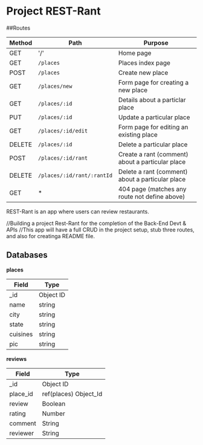 # Project REST-Rant

##Routes

|   Method  |       Path                |          Purpose                                |
|-----------|---------------------------|-------------------------------------------------|
|   GET     |       '/'                 | Home page                                       |
|   GET     | `/places`                 | Places index page                               |
|   POST    | `/places`                 | Create new place                                |
|   GET     | `/places/new`             | Form page for creating a new place              |
|   GET     | `/places/:id`             | Details about a particlar place                 |
|   PUT     | `/places/:id`             | Update a particular place                       |
|   GET     | `/places/:id/edit`        | Form page for editing an existing place       |  
|   DELETE  | `/places/:id`             | Delete a particular place                       |
|   POST    | `/places/:id/rant`        | Create a rant (comment) about a particular place|
|   DELETE  | `/places/:id/rant/:rantId`| Delete a rant (comment) about a particular place|
|   GET     |   *                       | 404 page (matches any route not define above)|   


REST-Rant is an app where users can review restaurants.

//Building a project Rest-Rant for the completion of the Back-End Devt & APIs
//This app will have a full CRUD in the project setup, stub three routes, and also for creatinga README file.

## Databases

**places**

|   Field    |    Type      |
|------------|--------------|
|   _id      | Object ID    |
|   name     | string       |
|   city     | string       |
|   state    | string       |
|   cuisines | string       |
|   pic      | string       |

**reviews**

|   Field        |    Type               |
| ---------------|---------------------- |
|   _id          | Object ID             |
|   place_id     | ref(places) Object_Id |
|   review       | Boolean               |
|   rating       | Number                |
|   comment      | String                |
|   reviewer     | String                |
